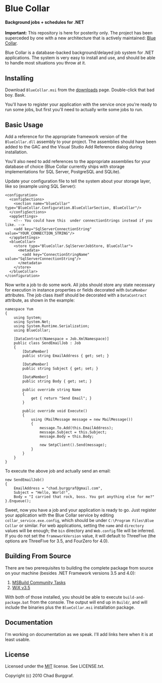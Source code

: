 # Blue Collar
#### Background jobs + schedules for .NET

**Important:** This repository is here for posterity only. The project has been superceded by one with a new architecture that is actively maintained: [Blue Collar](https://github.com/ChadBurggraf/blue-collar).

Blue Collar is a database-backed background/delayed job system for .NET applications. The system is very easy to install and use, and should be able to handle most situations you throw at it.

## Installing

Download `BlueCollar.msi` from the [downloads](http://github.com/ChadBurggraf/blue-collar/downloads) page. Double-click that bad boy. Bask.

You'll have to register your application with the service once you're ready to run some jobs, but first you'll need to actually write some jobs to run.

## Basic Usage

Add a reference for the appropriate framework version of the `BlueCollar.dll` assembly to your project. The assemblies should have been added to the GAC and the Visual Studio Add Reference dialog during installation.

You'll also need to add references to the appropriate assemblies for your database of choice (Blue Collar currently ships with storage implementations for SQL Server, PostgreSQL and SQLite).

Update your configuration file to tell the system about your storage layer, like so (example using SQL Server):

    <configuration>
	  <configSections>
	    <section name="blueCollar" type="BlueCollar.Configuration.BlueCollarSection, BlueCollar"/>
	  </configSections>
	  <appSettings>
	    <!-- You could have this  under connectionStrings instead if you like. -->
	    <add key="SqlServerConnectionString" value="YOUR_CONNECTION_STRING"/>
	  </appSettings>
	  <blueCollar>
	    <store type="BlueCollar.SqlServerJobStore, BlueCollar">
	      <metadata>
	        <add key="ConnectionStringName" value="SqlServerConnectionString"/>
	      </metadata>
	    </store>
	  </blueCollar>
	</configuration>

Now write a job to do some work. All jobs should store any state necessary for execution in instance properties or fields decorated with `DataMember` attributes. The job class itself should be decorated with a `DataContract` attribute, as shown in the example:

    namespace Yum
	{
	    using System;
	    using System.Net;
	    using System.Runtime.Serialization;
	    using BlueCollar;

	    [DataContract(Namespace = Job.XmlNamespace)]
	    public class SendEmailJob : Job
	    {
	        [DataMember]
	        public string EmailAddress { get; set; }

	        [DataMember]
	        public string Subject { get; set; }

	        [DataMember]
	        public string Body { get; set; }

	        public override string Name
	        {
	            get { return "Send Email"; }
	        }

	        public override void Execute()
	        {
	            using (MailMessage message = new MailMessage())
	            {
	                message.To.Add(this.EmailAddress);
	                message.Subject = this.Subject;
	                message.Body = this.Body;

	                new SmtpClient().Send(message);
	            }
	        }
	    }
	}

To execute the above job and actually send an email:

    new SendEmailJob()
	{
	    EmailAddress = "chad.burggraf@gmail.com",
	    Subject = "Hello, World!",
	    Body = "I carried that rock, boss. You got anything else for me?"
	}.Enqueue();
	
Sweet, now you have a job and your application is ready to go. Just register your application with the Blue Collar service by editing `collar_service.exe.config`, which should be under `C:\Program Files\Blue Collar` or similar. For web applications, setting the `name` and `directory` values will be enough; the `bin` directory and `Web.config` file will be inferred. If you do not set the `frameworkVersion` value, it will default to ThreeFive (the options are ThreeFive for 3.5, and FourZero for 4.0).

## Building From Source

There are two prerequisites to building the complete package from source on your machine (besides .NET Framework versions 3.5 and 4.0):

  1. [MSBuild Community Tasks](http://http://msbuildtasks.tigris.org/)
  2. [WiX v3.5](http://wix.sourceforge.net/downloadv35.html)

With both of those installed, you should be able to execute `build-and-package.bat` from the console. The output will end up in `Build/`, and will include the binaries plus the `BlueCollar.msi` installation package.

## Documentation

I'm working on documentation as we speak. I'll add links here when it is at least usable.

## License

Licensed under the [MIT](http://www.opensource.org/licenses/mit-license.html) license. See LICENSE.txt.

Copyright (c) 2010 Chad Burggraf.






